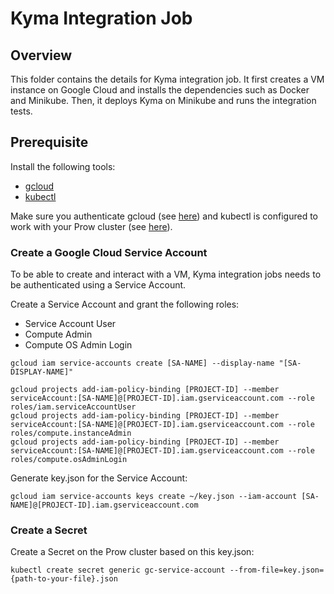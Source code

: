 # Kyma Integration Job

## Overview

This folder contains the details for Kyma integration job. It first creates a VM instance on Google Cloud and installs the dependencies such as Docker and Minikube. Then, it deploys Kyma on Minikube and runs the integration tests.

## Prerequisite

Install the following tools:

- [gcloud](https://cloud.google.com/sdk/gcloud/)
- [kubectl](https://kubernetes.io/docs/tasks/tools/install-kubectl/)  

Make sure you authenticate gcloud (see [here](https://cloud.google.com/sdk/docs/authorizing)) and kubectl is configured to work with your Prow cluster (see [here](https://cloud.google.com/kubernetes-engine/docs/how-to/cluster-access-for-kubectl)).

### Create a Google Cloud Service Account

To be able to create and interact with a VM, Kyma integration jobs needs to be authenticated using a Service Account.

Create a Service Account and grant the following roles:

- Service Account User
- Compute Admin
- Compute OS Admin Login

```
gcloud iam service-accounts create [SA-NAME] --display-name "[SA-DISPLAY-NAME]"
```

```
gcloud projects add-iam-policy-binding [PROJECT-ID] --member serviceAccount:[SA-NAME]@[PROJECT-ID].iam.gserviceaccount.com --role roles/iam.serviceAccountUser
gcloud projects add-iam-policy-binding [PROJECT-ID] --member serviceAccount:[SA-NAME]@[PROJECT-ID].iam.gserviceaccount.com --role roles/compute.instanceAdmin
gcloud projects add-iam-policy-binding [PROJECT-ID] --member serviceAccount:[SA-NAME]@[PROJECT-ID].iam.gserviceaccount.com --role roles/compute.osAdminLogin
```

Generate key.json for the Service Account:

```
gcloud iam service-accounts keys create ~/key.json --iam-account [SA-NAME]@[PROJECT-ID].iam.gserviceaccount.com
```

### Create a Secret

Create a Secret on the Prow cluster based on this key.json:

```
kubectl create secret generic gc-service-account --from-file=key.json={path-to-your-file}.json
```
